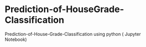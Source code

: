 # Prediction-of-HouseGrade-Classification
Prediction-of-House-Grade-Classification using python ( Jupyter Notebook)

